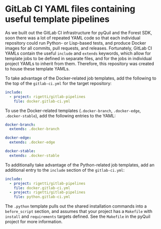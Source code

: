 GitLab CI YAML files containing useful template pipelines
=========================================================

As we built out the GitLab CI infrastructure for pyQuil and the Forest SDK, soon there was a lot
of repeated YAML code so that each individual repository could run Python- or Lisp-based tests,
and produce Docker images for all commits, pull requests, and releases. Fortunately, GitLab CI
YAMLs contain the useful `include` and `extends` keywords, which allow for template jobs to be 
defined in separate files, and for the jobs in individual project YAMLs to inherit from them.
Therefore, this repository was created to house these template YAMLs.

To take advantage of the Docker-related job templates, add the following to the top of the
`gitlab-ci.yml` for the target repository:

```yaml
include:
  - project: rigetti/gitlab-pipelines
    file: docker.gitlab-ci.yml
```

To use the Docker-related templates (`.docker-branch`, `.docker-edge`, `.docker-stable`), add
the following entries to the YAML:

```yaml
docker-branch:
  extends: .docker-branch

docker-edge:
  extends: .docker-edge

docker-stable:
  extends: .docker-stable
```

To additionally take advantage of the Python-related job templates, add an additional entry
to the `include` section of the `gitlab-ci.yml`:

```yaml
include:
  - project: rigetti/gitlab-pipelines
    file: docker.gitlab-ci.yml
  - project: rigetti/gitlab-pipelines
    file: python.gitlab-ci.yml
```

The `.python` template pulls out the shared installation commands into a `before_script` section,
and assumes that your project has a `Makefile` with `install` and `requirements` targets defined.
See the `Makefile` in the pyQuil project for more information.
